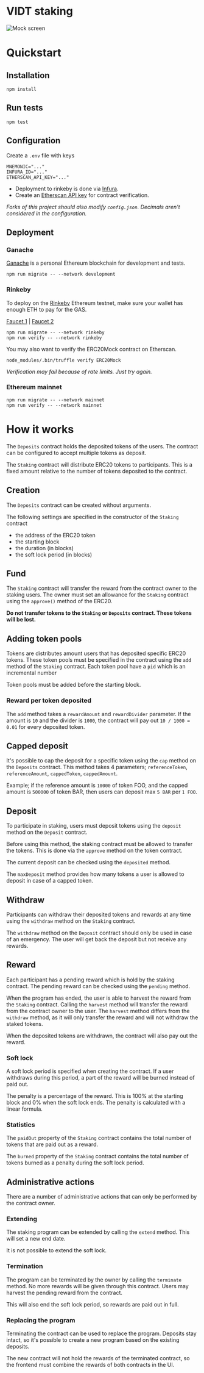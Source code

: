 # VIDT staking
![Mock screen](https://user-images.githubusercontent.com/100821/105279406-c05e3e80-5ba7-11eb-9c97-d4fff8c6a8ef.jpeg)

# Quickstart

## Installation

```
npm install
```

## Run tests

```
npm test
```

## Configuration

Create a `.env` file with keys

```
MNEMONIC="..."
INFURA_ID="..."
ETHERSCAN_API_KEY="..."
```

* Deployment to rinkeby is done via [Infura](https://infura.io/).
* Create an [Etherscan API key](https://etherscan.io/myapikey) for contract verification.

_Forks of this project should also modify `config.json`. Decimals aren't considered in the configuration._

## Deployment

### Ganache

[Ganache](https://www.trufflesuite.com/ganache) is a personal Ethereum blockchain for development and
tests.

```
npm run migrate -- --network development
```

### Rinkeby

To deploy on the [Rinkeby](https://rinkeby.io/) Ethereum testnet, make sure your wallet has enough ETH to pay for the
GAS.

[Faucet 1](https://testnet.help/en/ethfaucet/rinkeby) | [Faucet 2](https://faucet.rinkeby.io/)

```
npm run migrate -- --network rinkeby
npm run verify -- --network rinkeby
```

You may also want to verify the ERC20Mock contract on Etherscan.

```
node_modules/.bin/truffle verify ERC20Mock
```

_Verification may fail because of rate limits. Just try again._

### Ethereum mainnet

```
npm run migrate -- --network mainnet
npm run verify -- --network mainnet
```

# How it works

The `Deposits` contract holds the deposited tokens of the users. The contract can be configured to accept multiple
tokens as deposit.

The `Staking` contract will distribute ERC20 tokens to participants. This is a fixed amount relative to the number of
tokens deposited to the contract.

## Creation

The `Deposits` contract can be created without arguments.

The following settings are specified in the constructor of the `Staking` contract

* the address of the ERC20 token
* the starting block
* the duration (in blocks)
* the soft lock period (in blocks)

## Fund

The `Staking` contract will transfer the reward from the contract owner to the staking users. The owner must set an
allowance for the `Staking` contract using the `approve()` method of the ERC20.

**Do not transfer tokens to the `Staking` or `Deposits` contract. These tokens will be lost.**

## Adding token pools

Tokens are distributes amount users that has deposited specific ERC20 tokens. These token pools must be specified in the
contract using the `add` method of the `Staking` contract. Each token pool have a `pid` which is an incremental number

Token pools must be added before the starting block.

### Reward per token deposited

The `add` method takes a `rewardAmount` and `rewardDivider` parameter. If the amount is `10` and the divider is `1000`,
the contract will pay out `10 / 1000 = 0.01` for every deposited token.

## Capped deposit

It's possible to cap the deposit for a specific token using the `cap` method on the `Deposits` contract. This method
takes 4 parameters; `referenceToken`, `referenceAmount`, `cappedToken`, `cappedAmount`.

Example; if the reference amount is `10000` of token FOO, and the capped amount is `500000` of token BAR, then users
can deposit max `5 BAR` per `1 FOO`. 

## Deposit

To participate in staking, users must deposit tokens using the `deposit` method on the `Deposit` contract.

Before using this method, the staking contract must be allowed to transfer the tokens. This is done via the `approve`
method on the token contract.

The current deposit can be checked using the `deposited` method.

The `maxDeposit` method provides how many tokens a user is allowed to deposit in case of a capped token. 

## Withdraw

Participants can withdraw their deposited tokens and rewards at any time using the `withdraw` method on the `Staking`
contract.

The `withdraw` method on the `Deposit` contract should only be used in case of an emergency. The user will get back the
deposit but not receive any rewards.

## Reward

Each participant has a pending reward which is hold by the staking contract. The pending reward can be checked using
the `pending` method.

When the program has ended, the user is able to harvest the reward from the `Staking` contract. Calling the `harvest`
method will transfer the reward from the contract owner to the user. The `harvest` method differs from the `withdraw`
method, as it will only transfer the reward and will not withdraw the staked tokens.

When the deposited tokens are withdrawn, the contract will also pay out the reward.

### Soft lock

A soft lock period is specified when creating the contract. If a user withdraws during this period, a part of the reward
will be burned instead of paid out.

The penalty is a percentage of the reward. This is 100% at the starting block and 0% when the soft lock ends. The
penalty is calculated with a linear formula.

### Statistics

The `paidOut` property of the `Staking` contract contains the total number of tokens that are paid out as a reward.

The `burned` property of the `Staking` contract contains the total number of tokens burned as a penalty during the soft
lock period.

## Administrative actions

There are a number of administrative actions that can only be performed by the contract owner.

### Extending

The staking program can be extended by calling the `extend` method. This will set a new end date.

It is not possible to extend the soft lock.

### Termination

The program can be terminated by the owner by calling the `terminate` method. No more rewards will be given through this
contract. Users may harvest the pending reward from the contract.

This will also end the soft lock period, so rewards are paid out in full.

### Replacing the program

Terminating the contract can be used to replace the program. Deposits stay intact, so it's possible to create a new
program based on the existing deposits.

The new contract will not hold the rewards of the terminated contract, so the frontend must combine the rewards of
both contracts in the UI.
